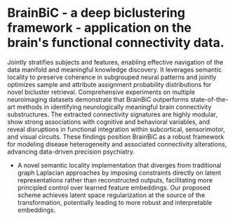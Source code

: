 # BrainBiC - a deep biclustering framework - application on the brain's functional connectivity data. 
Jointly stratifies subjects and features, enabling effective navigation of the data manifold and meaningful knowledge discovery. It leverages semantic locality to preserve coherence in subgrouped neural patterns and jointly optimizes sample and attribute assignment probability distributions for novel bicluster retrieval. Comprehensive experiments on multiple neuroimaging datasets demonstrate that BrainBiC outperforms state-of-the-art methods in identifying neurologically meaningful brain connectivity substructures. The extracted connectivity signatures are
highly modular, show strong associations with cognitive and behavioral variables, and reveal disruptions in functional integration within subcortical, sensorimotor, and visual circuits. These findings position BrainBiC as a robust framework for modeling disease heterogeneity and associated connectivity alterations, advancing data-driven precision psychiatry.

* A novel semantic locality implementation that diverges from traditional graph Laplacian approaches by imposing constraints directly on latent representations rather than reconstructed outputs, facilitating more principled control over learned feature embeddings. Our proposed scheme achieves latent space regularization at the source of the transformation, potentially leading to more robust and interpretable embeddings. 

